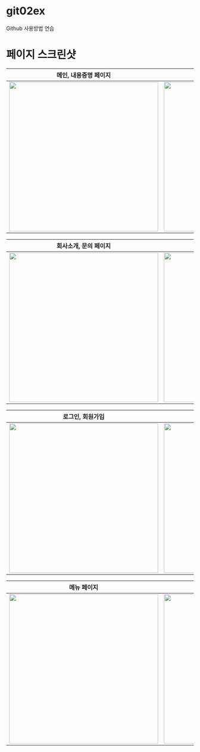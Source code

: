 # git02ex
Github 사용방법 연습

# 페이지 스크린샷
| 메인, 내용증명 페이지 | |
|:--:|:--:|
| <img src="https://github.com/user-attachments/assets/151f5da4-da57-4f33-b232-afed8a9274bc" width="400"/> | <img src="https://github.com/user-attachments/assets/fd9b4901-ce85-46d6-aa5a-83903233d007" width="400"/> |

| 회사소개, 문의 페이지 | |
|:--:|:--:|
| <img src="https://github.com/user-attachments/assets/2c588b1f-216e-40c5-9c94-bc56be170002" width="400"/> | <img src="https://github.com/user-attachments/assets/8c8761c1-66a7-4dfa-adcf-c32e8fc67180" width="400"/> |

| 로그인, 회원가입 | |
|:--:|:--:|
| <img src="https://github.com/user-attachments/assets/30f96a50-e70d-4122-a2d5-c8a722041268" width="400"/> | <img src="https://github.com/user-attachments/assets/871af5ec-a12f-439a-b849-a75f144784dd" width="400"/> |

| 메뉴 페이지 | |
|:--:|:--:|
| <img src="https://github.com/user-attachments/assets/374d8576-1209-47f3-91a2-049b2721d205" width="400"/> | <img src="https://github.com/user-attachments/assets/ac103176-55c6-404f-9c69-d793e3b93eaf" width="400"/> |

